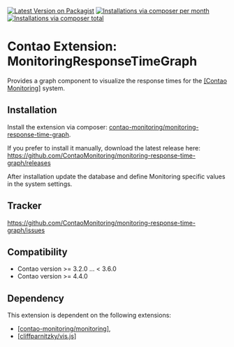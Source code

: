 [![Latest Version on Packagist](http://img.shields.io/packagist/v/contao-monitoring/monitoring-response-time-graph.svg?style=flat)](https://packagist.org/packages/contao-monitoring/monitoring-response-time-graph)
[![Installations via composer per month](http://img.shields.io/packagist/dm/contao-monitoring/monitoring-response-time-graph.svg?style=flat)](https://packagist.org/packages/contao-monitoring/monitoring-response-time-graph)
[![Installations via composer total](http://img.shields.io/packagist/dt/contao-monitoring/monitoring-response-time-graph.svg?style=flat)](https://packagist.org/packages/contao-monitoring/monitoring-response-time-graph)

Contao Extension: MonitoringResponseTimeGraph
=============================================

Provides a graph component to visualize the response times for the [[Contao Monitoring]](https://github.com/ContaoMonitoring/monitoring) system.


Installation
------------

Install the extension via composer: [contao-monitoring/monitoring-response-time-graph](https://packagist.org/packages/contao-monitoring/monitoring-response-time-graph).

If you prefer to install it manually, download the latest release here: https://github.com/ContaoMonitoring/monitoring-response-time-graph/releases

After installation update the database and define Monitoring specific values in the system settings.


Tracker
-------

https://github.com/ContaoMonitoring/monitoring-response-time-graph/issues


Compatibility
-------------

- Contao version >= 3.2.0 ... <  3.6.0
- Contao version >= 4.4.0


Dependency
----------

This extension is dependent on the following extensions:

- [[contao-monitoring/monitoring]](https://packagist.org/packages/contao-monitoring/monitoring),
- [[cliffparnitzky/vis.js]](https://packagist.org/packages/cliffparnitzky/vis.js)